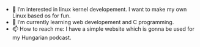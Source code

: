 - 👀 I’m interested in linux kernel developement. I want to make my own Linux based os for fun.
- 🌱 I’m currently learning web developement and C programming.
- 📫 How to reach me: I have a simple website which is gonna be used for my Hungarian podcast.

<!---
gabeszkasza/gabeszkasza is a ✨ special ✨ repository because its `README.md` (this file) appears on your GitHub profile.
You can click the Preview link to take a look at your changes.
--->
